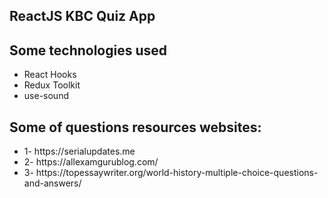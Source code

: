 ## ReactJS KBC Quiz App


## Some technologies used
- React Hooks
- Redux Toolkit
- use-sound


## Some of questions resources websites:
-  1- https<nolink>://serialupdates.me
-  2- https<nolink>://allexamgurublog.com/
-  3- https<nolink>://topessaywriter.org/world-history-multiple-choice-questions-and-answers/
